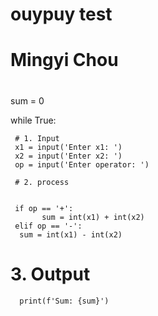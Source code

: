 #
# ouypuy test
# Mingyi Chou
#

sum = 0

while True:

     # 1. Input
     x1 = input('Enter x1: ')
     x2 = input('Enter x2: ')
     op = input('Enter operator: ')

     # 2. process
    

     if op == '+':
           sum = int(x1) + int(x2)
     elif op == '-':
      sum = int(x1) - int(x2)

# 3. Output

      print(f'Sum: {sum}')
    
   
